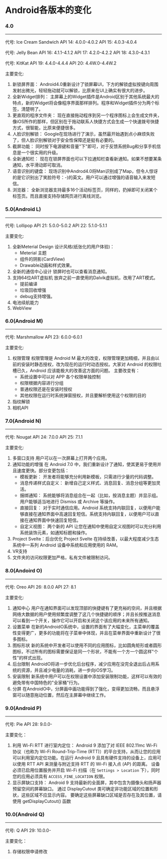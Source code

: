 # Android各版本的变化
### 4.0
---
代号: Ice Cream Sandwich
API 14: 4.0.0-4.0.2
API 15: 4.0.3-4.0.4

代号: Jelly Bean
API 16: 4.1.1-4.1.2
API 17: 4.2.0-4.2.2
API 18: 4.3.0-4.3.1

代号: KitKat
API 19: 4.4.0-4.4.4
API 20: 4.4W.0-4.4W.2

主要变化:

1. 新锁屏界面：
Android4.0重新设计了锁屏幕UI，下方的解锁虚拟按键向周围发射出微光，轻轻拖动就可以解锁，比原来在UI上确实有很大的进步。
2. 全新Widget排列：
主屏幕上的Widget插件是Android区别于其他系统最大的特点，新的Widget将会像程序界面那样排列。程序和Widget插件分为两个标签，清楚明了。
3. 更直观的程序文件夹：
现在直接拖动程序到另一个程序图标上会生成文件夹，像iOS所作的那样，但区别在于拖动联系人快捷方式会生成一个快速拨号快捷方式，很智能，比原来便捷很多。
4. 人脸识别解锁：
Google在现场进行了演示，虽然最开始遇到点小麻烦失败了，但人脸识别解锁对于安全性保障还是挺有必要的。
5. 截屏功能：
同时按下电源键和音量"下"即可，对于反馈系统Bug和分享手机信息是一个很实用的升级。
6. 全新通知栏：
现在在锁屏界面也可以下拉通知栏查看新通知。如果不想要某条通知，水平滑动即可取消。
7. 语音识别的键盘：
现场识别中Androd4.0将Man识别成了Map，但令人惊讶的是它识别出了笑脸符号：-)的英文。用户可以通过增强的语音输入来发短信。
8. 浏览器：
全新浏览器支持最多16个活动标签页，同样的，扔掉即可关闭某个标签页。而且直接支持存储网页进行离线浏览。

### 5.0(Android L)
---
代号: Lollipop
API 21: 5.0.0-5.0.2
API 22: 5.1.0-5.1.1

主要变化:

1. 全新Meterial Design 设计风格(纸张化的用户体验)：
	- Meterial 主题
	- 组件的阴影(CardView)
	- Drawable动画和样式效果。
2. 全新的通信中心设计
锁屏时也可以查看消息通知。
3. 支持64位ART虚拟机
放弃之前一直使用的Dalvik虚拟机，改用了ART模式。
	- 提前编译
	- 垃圾回收增强
	- debug支持增强。
4. 电池续航能力
5. WebView

### 6.0(Android M)
---
代号: Marshmallow
API 23: 6.0.0-6.0.1

主要变化:

1. 权限管理
权限管理是 Android M 最大的改变，权限管理更加精细，并且由以前的安装时静态授权，改为现在的运行时动态授权。大家对 Android 的权限吐槽已久，Android 应该能极大的改善这方面的问题。
主要改变有： 
	- 系统设置中可以对 APP 各个权限单独控制
	- 权限根据内容进行分组
	- 普通权限还是在安装时授权
	- 其他权限在运行时系统弹窗授权，并且要解析使用这个权限的目的
2. 指纹解锁
3. 相机API

### 7.0(Android N)
---
代号: Nougat
API 24: 7.0.0
API 25: 7.1.1

主要变化:

1. 多窗口支持
用户可以在一次屏幕上打开两个应用。
2. 通知功能的增强
在 Android 7.0 中，我们重新设计了通知，使其更易于使用并且速度更快。部分变更包括：
	- 模板更新：
	开发者将能够充分利用新模板，只需进行少量的代码调整。
	- 消息传递样式自定义：
	新增自己定义样式、消息回复、消息分组等更加灵活。
	- 捆绑通知：
	系统能够将消息组合在一起（比如，按消息主题）并显示组。用户能够适当地进行 Dismiss 或 Archive 等操作。
	- 直接回复：
	对于实时通信应用。Android 系统支持内联回复，以便用户能够直接在通知界面中高速回复短信。系统支持内联回复，以便用户可以直接在通知界面中快速回复短信。
	- 自定义视图：
	两个新的 API 让您在通知中使用自定义视图时可以充分利用系统装饰元素，如通知标题和操作。
3. Project Svelte：后台优化
Project Svelte 在持续改善，以最大程度减少生态系统中一系列 Android 设备中系统和应用使用的 RAM。
4. VR支持
5. 文件夹的访问权限更加严格，私有文件被限制访问。

### 8.0(Andoird O)
---
代号: Oreo
API 26: 8.0.0
API 27: 8.1

主要变化:

1. 通知中心
用户在通知界面可以发现顶部的快捷键有了更充裕的空间，并且根据网络大数据的用户使用频繁度调整了这几个快捷键的顺序；并且长按推送消息可以看到一个开关，操作它可以开启和关闭这个该应用的未来所有通知。
2. 设置菜单
在新的AndroidO系统中，设置的界面有了大幅变化，主菜单的覆盖性变得更广，更多的功能将在子菜单中体现，并且在菜单界面中重新设计了很多图标。
3. 图标形状
新的系统中开发者可以使用不同的应用图标，比如圆角矩形或者圆形图标，不过所有的图标需要保证是同一个形状，不能有一个方一个圆这样"个性"的样式出现。
4. 后台限制
AndroidO将进一步优化后台程序，减少应用在没完全退出后占用系统的资源，并且减少电量的消耗，进一步向iOS学习。
5. 安装限制
新系统中用户可以在权限设置中添加安装限制功能，这样可以有效的避免带有中国特色的"全家桶"行为。
6. 分屏
在AndroidO中，分屏画中画功能得到了强化，变得更加流畅，而且悬浮窗可以随意拖动位置，然后在主屏幕中继续工作。

### 9.0(Android P)
---
代号: Pie
API 28: 9.0.0-

主要变化：

1. 利用 Wi-Fi RTT 进行室内定位：
Android 9 添加了对 IEEE 802.11mc Wi-Fi 协议（也称为 Wi-Fi Round-Trip-Time (RTT)）的平台支持，从而让您的应用可以利用室内定位功能。在运行 Android 9 且具有硬件支持的设备上，应用可以使用 RTT API 来测量与附近支持 RTT 的 Wi-Fi 接入点 (AP) 的距离。 设备必须已启用位置服务并开启 Wi-Fi 扫描（在 `Settings > Location` 下），同时您的应用必须具有 `ACCESS_FINE_LOCATION` 权限。
2. 显示屏缺口支持：
Android 9 支持最新的全面屏，其中包含为摄像头和扬声器预留空间的屏幕缺口。 通过 DisplayCutout 类可确定非功能区域的位置和形状，这些区域不应显示内容。 要确定这些屏幕缺口区域是否存在及其位置，请使用 getDisplayCutout() 函数



### 10.0(Android Q)

---

代号: Q
API 29: 10.0.0-

主要变化：

1. 存储权限申请修改